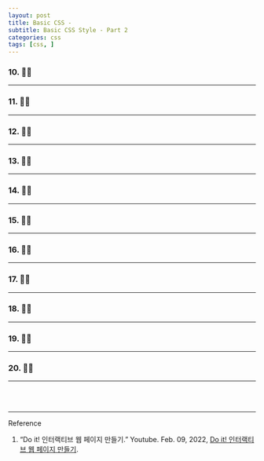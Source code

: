 ```yaml
---
layout: post
title: Basic CSS - 
subtitle: Basic CSS Style - Part 2
categories: css
tags: [css, ]
---
```


<script async src="https://cpwebassets.codepen.io/assets/embed/ei.js"></script>

### 10.  👩‍💻

---

### 11.  👩‍💻

---

### 12.  👩‍💻

---

### 13.  👩‍💻

---

### 14.  👩‍💻

---

### 15.  👩‍💻

---

### 16.  👩‍💻

---

### 17.  👩‍💻

---

### 18.  👩‍💻

---

### 19.  👩‍💻

---

### 20.  👩‍💻

---



<br><br>

---
Reference

1. “Do it! 인터랙티브 웹 페이지 만들기.” Youtube. Feb. 09, 2022, [Do it! 인터랙티브 웹 페이지 만들기](https://youtube.com/playlist?list=PLG7te9eYUi7tQydFHAv3h2YT1syQaQs1W).
